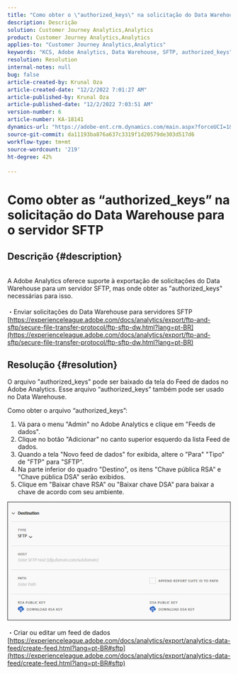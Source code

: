 ```yaml
---
title: "Como obter o \"authorized_keys\" na solicitação do Data Warehouse para o servidor SFTP"
description: Descrição
solution: Customer Journey Analytics,Analytics
product: Customer Journey Analytics,Analytics
applies-to: "Customer Journey Analytics,Analytics"
keywords: "KCS, Adobe Analytics, Data Warehouse, SFTP, authorized_keys"
resolution: Resolution
internal-notes: null
bug: false
article-created-by: Krunal Oza
article-created-date: "12/2/2022 7:01:27 AM"
article-published-by: Krunal Oza
article-published-date: "12/2/2022 7:03:51 AM"
version-number: 6
article-number: KA-18141
dynamics-url: "https://adobe-ent.crm.dynamics.com/main.aspx?forceUCI=1&pagetype=entityrecord&etn=knowledgearticle&id=2ac0f521-0f72-ed11-9561-6045bd006c82"
source-git-commit: da11193ba876a637c3319f1d20579de303d517d6
workflow-type: tm+mt
source-wordcount: '219'
ht-degree: 42%

---
```


# Como obter as “authorized_keys” na solicitação do Data Warehouse para o servidor SFTP

## Descrição {#description}

<br>A Adobe Analytics oferece suporte à exportação de solicitações do Data Warehouse para um servidor SFTP, mas onde obter as &quot;authorized_keys&quot; necessárias para isso.<br><br>
・Enviar solicitações do Data Warehouse para servidores SFTP
[https://experienceleague.adobe.com/docs/analytics/export/ftp-and-sftp/secure-file-transfer-protocol/ftp-sftp-dw.html?lang=pt-BR](https://experienceleague.adobe.com/docs/analytics/export/ftp-and-sftp/secure-file-transfer-protocol/ftp-sftp-dw.html?lang=pt-BR)

## Resolução {#resolution}


O arquivo &quot;authorized_keys&quot; pode ser baixado da tela do Feed de dados no Adobe Analytics. Esse arquivo “authorized_keys” também pode ser usado no Data Warehouse.

Como obter o arquivo “authorized_keys”:

1. Vá para o menu &quot;Admin&quot; no Adobe Analytics e clique em &quot;Feeds de dados&quot;.
2. Clique no botão &quot;Adicionar&quot; no canto superior esquerdo da lista Feed de dados.
3. Quando a tela &quot;Novo feed de dados&quot; for exibida, altere o &quot;Para&quot; &quot;Tipo&quot; de &quot;FTP&quot; para &quot;SFTP&quot;.
4. Na parte inferior do quadro &quot;Destino&quot;, os itens &quot;Chave pública RSA&quot; e &quot;Chave pública DSA&quot; serão exibidos.
5. Clique em &quot;Baixar chave RSA&quot; ou &quot;Baixar chave DSA&quot; para baixar a chave de acordo com seu ambiente.


![](assets/50e37472-899b-ec11-b400-00224805a4ef.png)

・Criar ou editar um feed de dados
[https://experienceleague.adobe.com/docs/analytics/export/analytics-data-feed/create-feed.html?lang=pt-BR#sftp](https://experienceleague.adobe.com/docs/analytics/export/analytics-data-feed/create-feed.html?lang=pt-BR#sftp)

